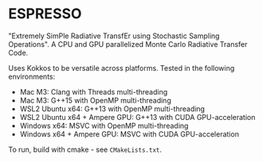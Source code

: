 # ESPRESSO
"Extremely SimPle Radiative TransfEr using Stochastic Sampling Operations". A CPU and GPU parallelized Monte Carlo Radiative Transfer Code. 

Uses Kokkos to be versatile across platforms. Tested in the following environments:
- Mac M3: Clang with Threads multi-threading
- Mac M3: G++15 with OpenMP multi-threading
- WSL2 Ubuntu x64: G++13 with OpenMP multi-threading
- WSL2 Ubuntu x64 + Ampere GPU: G++13 with CUDA GPU-acceleration
- Windows x64: MSVC with OpenMP multi-threading
- Windows x64 + Ampere GPU: MSVC with CUDA GPU-acceleration

To run, build with cmake - see `CMakeLists.txt`.
